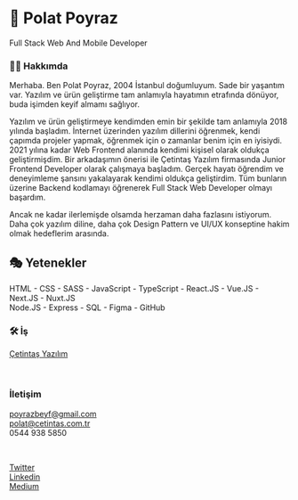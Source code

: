 # 👋 Polat Poyraz

Full Stack Web And Mobile Developer

### 👱🏻 Hakkımda
Merhaba. Ben Polat Poyraz, 2004 İstanbul doğumluyum. Sade bir yaşantım var.
Yazılım ve ürün geliştirme tam anlamıyla hayatımın etrafında dönüyor, buda işimden keyif almamı sağlıyor.

Yazılım ve ürün geliştirmeye kendimden emin bir şekilde tam anlamıyla 2018 yılında başladım. İnternet üzerinden yazılım dillerini öğrenmek, kendi çapımda projeler yapmak, öğrenmek için o zamanlar benim için en iyisiydi. 2021 yılına kadar Web Frontend alanında kendimi kişisel olarak oldukça geliştirmişdim. Bir arkadaşımın önerisi ile Çetintaş Yazılım firmasında Junior Frontend Developer olarak çalışmaya başladım. Gerçek hayatı öğrendim ve deneyimleme şansını yakalayarak kendimi oldukça geliştirdim. Tüm bunların üzerine Backend kodlamayı öğrenerek Full Stack Web Developer olmayı başardım.

Ancak ne kadar ilerlemişde olsamda herzaman daha fazlasını istiyorum. Daha çok yazılım diline, daha çok Design Pattern ve UI/UX konseptine hakim olmak hedeflerim arasında.

## 🎭 Yetenekler
HTML - CSS - SASS - JavaScript - TypeScript - React.JS - Vue.JS - Next.JS - Nuxt.JS  
Node.JS - Express - SQL - Figma - GitHub

### 🛠 İş
[Çetintaş Yazılım](https://www.cetintas.com/)

<br />

### İletişim
poyrazbeyf@gmail.com  
polat@cetintas.com.tr  
0544 938 5850

<br />

[Twitter](https://twitter.com/poyrazbeys34)  
[Linkedin](https://www.linkedin.com/in/polat-poyraz-340150241/)  
[Medium](https://medium.com/)
